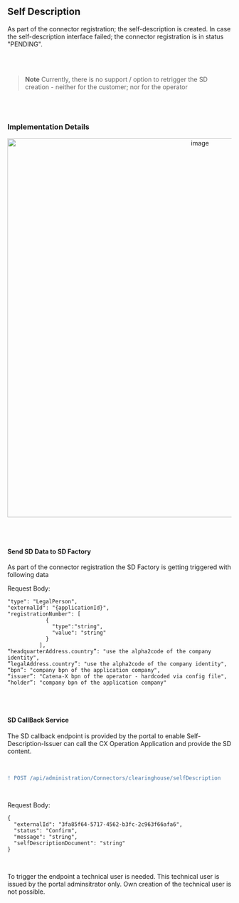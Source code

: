 ## Self Description

As part of the connector registration; the self-description is created.
In case the self-description interface failed; the connector registration is in status "PENDING". 

<br>
<br>

> **Note**
> Currently, there is no support / option to retrigger the SD creation - neither for the customer; nor for the operator

<br>
<br>

### Implementation Details

<p align="center">
<img width="850" alt="image" src="https://user-images.githubusercontent.com/94133633/219897331-b3fff1f1-fe27-4739-9580-22701b22ea63.png">
</p>

<br>
<br>

#### Send SD Data to SD Factory

As part of the connector registration the SD Factory is getting triggered with following data

Request Body:

    "type": "LegalPerson",
    "externalId": "{applicationId}",
    "registrationNumber": [
                {
                  "type":"string",
                  "value": "string"
                }
              ],
    “headquarterAddress.country”: "use the alpha2code of the company identity",
    ”legalAddress.country”: "use the alpha2code of the company identity",
    “bpn”: "company bpn of the application company",
    “issuer”: "Catena-X bpn of the operator - hardcoded via config file",
    “holder”: "company bpn of the application company"
    
<br>
<br>

#### SD CallBack Service

The SD callback endpoint is provided by the portal to enable Self-Description-Issuer can call the CX Operation Application and provide the SD content.

<br>

```diff
! POST /api/administration/Connectors/clearinghouse/selfDescription
```

<br>

Request Body:

    {
      "externalId": "3fa85f64-5717-4562-b3fc-2c963f66afa6",
      "status": "Confirm",
      "message": "string",
      "selfDescriptionDocument": "string"
    }

<br>

To trigger the endpoint a technical user is needed. This technical user is issued by the portal adminsitrator only. Own creation of the technical user is not possible.

<br>
<br>
